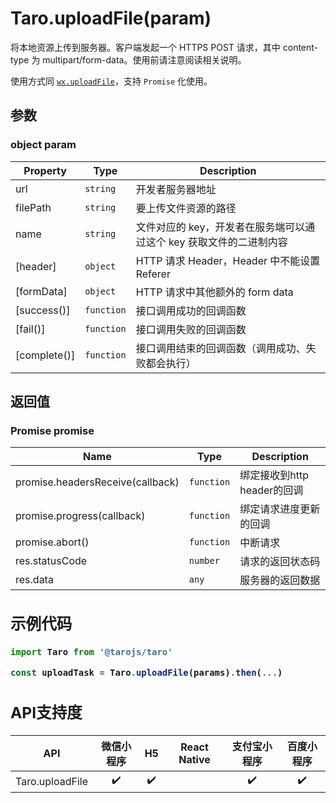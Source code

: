 # Taro.uploadFile(param)

将本地资源上传到服务器。客户端发起一个 HTTPS POST 请求，其中 content-type 为 multipart/form-data。使用前请注意阅读相关说明。

使用方式同 [`wx.uploadFile`](https://developers.weixin.qq.com/miniprogram/dev/api/wx.uploadFile.html)，支持 `Promise` 化使用。

## 参数

### object param

| Property     | Type       | Description                                                  |
| ------------ | ---------- | ------------------------------------------------------------ |
| url          | `string`   | 开发者服务器地址                                             |
| filePath     | `string`   | 要上传文件资源的路径                                         |
| name         | `string`   | 文件对应的 key，开发者在服务端可以通过这个 key 获取文件的二进制内容 |
| [header]     | `object`   | HTTP 请求 Header，Header 中不能设置 Referer                  |
| [formData]   | `object`   | HTTP 请求中其他额外的 form data                              |
| [success()]  | `function` | 接口调用成功的回调函数                                       |
| [fail()]     | `function` | 接口调用失败的回调函数                                       |
| [complete()] | `function` | 接口调用结束的回调函数（调用成功、失败都会执行）             |

## 返回值

### Promise<object res> promise

| Name                             | Type       | Description                 |
| -------------------------------- | ---------- | --------------------------- |
| promise.headersReceive(callback) | `function` | 绑定接收到http header的回调 |
| promise.progress(callback)       | `function` | 绑定请求进度更新的回调      |
| promise.abort()                  | `function` | 中断请求                    |
| res.statusCode                   | `number`   | 请求的返回状态码            |
| res.data                         | `any`      | 服务器的返回数据            |

## 示例代码

```jsx
import Taro from '@tarojs/taro'

const uploadTask = Taro.uploadFile(params).then(...)
```

## API支持度

|       API       | 微信小程序 |  H5  | React Native | 支付宝小程序 | 百度小程序 |
| :-------------: | :--------: | :--: | :----------: | :----------: | :--------: |
| Taro.uploadFile |     ✔️      |  ✔️   |       ️       |      ✔️       |     ✔️      |
